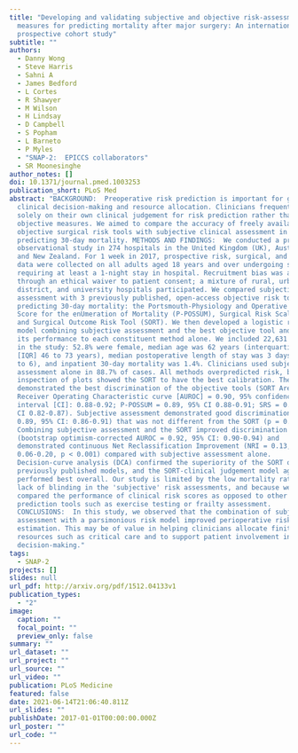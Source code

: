 ```yaml
---
title: "Developing and validating subjective and objective risk-assessment
  measures for predicting mortality after major surgery: An international
  prospective cohort study"
subtitle: ""
authors:
  - Danny Wong
  - Steve Harris
  - Sahni A
  - James Bedford
  - L Cortes
  - R Shawyer
  - M Wilson
  - H Lindsay
  - D Campbell
  - S Popham
  - L Barneto
  - P Myles
  - "SNAP-2:  EPICCS collaborators"
  - SR Moonesinghe
author_notes: []
doi: 10.1371/journal.pmed.1003253
publication_short: PLoS Med
abstract: "BACKGROUND:  Preoperative risk prediction is important for guiding
  clinical decision-making and resource allocation. Clinicians frequently rely
  solely on their own clinical judgement for risk prediction rather than
  objective measures. We aimed to compare the accuracy of freely available
  objective surgical risk tools with subjective clinical assessment in
  predicting 30-day mortality. METHODS AND FINDINGS:  We conducted a prospective
  observational study in 274 hospitals in the United Kingdom (UK), Australia,
  and New Zealand. For 1 week in 2017, prospective risk, surgical, and outcome
  data were collected on all adults aged 18 years and over undergoing surgery
  requiring at least a 1-night stay in hospital. Recruitment bias was avoided
  through an ethical waiver to patient consent; a mixture of rural, urban,
  district, and university hospitals participated. We compared subjective
  assessment with 3 previously published, open-access objective risk tools for
  predicting 30-day mortality: the Portsmouth-Physiology and Operative Severity
  Score for the enUmeration of Mortality (P-POSSUM), Surgical Risk Scale (SRS),
  and Surgical Outcome Risk Tool (SORT). We then developed a logistic regression
  model combining subjective assessment and the best objective tool and compared
  its performance to each constituent method alone. We included 22,631 patients
  in the study: 52.8% were female, median age was 62 years (interquartile range
  [IQR] 46 to 73 years), median postoperative length of stay was 3 days (IQR 1
  to 6), and inpatient 30-day mortality was 1.4%. Clinicians used subjective
  assessment alone in 88.7% of cases. All methods overpredicted risk, but visual
  inspection of plots showed the SORT to have the best calibration. The SORT
  demonstrated the best discrimination of the objective tools (SORT Area Under
  Receiver Operating Characteristic curve [AUROC] = 0.90, 95% confidence
  interval [CI]: 0.88-0.92; P-POSSUM = 0.89, 95% CI 0.88-0.91; SRS = 0.85, 95%
  CI 0.82-0.87). Subjective assessment demonstrated good discrimination (AUROC =
  0.89, 95% CI: 0.86-0.91) that was not different from the SORT (p = 0.309).
  Combining subjective assessment and the SORT improved discrimination
  (bootstrap optimism-corrected AUROC = 0.92, 95% CI: 0.90-0.94) and
  demonstrated continuous Net Reclassification Improvement (NRI = 0.13, 95% CI:
  0.06-0.20, p < 0.001) compared with subjective assessment alone.
  Decision-curve analysis (DCA) confirmed the superiority of the SORT over other
  previously published models, and the SORT-clinical judgement model again
  performed best overall. Our study is limited by the low mortality rate, by the
  lack of blinding in the 'subjective' risk assessments, and because we only
  compared the performance of clinical risk scores as opposed to other
  prediction tools such as exercise testing or frailty assessment.
  CONCLUSIONS:  In this study, we observed that the combination of subjective
  assessment with a parsimonious risk model improved perioperative risk
  estimation. This may be of value in helping clinicians allocate finite
  resources such as critical care and to support patient involvement in clinical
  decision-making."
tags:
  - SNAP-2
projects: []
slides: null
url_pdf: http://arxiv.org/pdf/1512.04133v1
publication_types:
  - "2"
image:
  caption: ""
  focal_point: ""
  preview_only: false
summary: ""
url_dataset: ""
url_project: ""
url_source: ""
url_video: ""
publication: PLoS Medicine
featured: false
date: 2021-06-14T21:06:40.811Z
url_slides: ""
publishDate: 2017-01-01T00:00:00.000Z
url_poster: ""
url_code: ""
---
```

